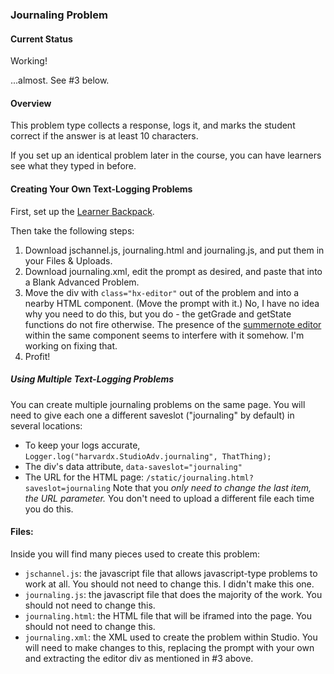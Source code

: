 ### Journaling Problem

#### Current Status

Working!

...almost. See #3 below.

#### Overview

This problem type collects a response, logs it, and marks the student correct if the answer is at least 10 characters.

If you set up an identical problem later in the course, you can have learners see what they typed in before.

#### Creating Your Own Text-Logging Problems

First, set up the [Learner Backpack](https://github.com/Stanford-Online/js-input-samples/tree/master/learner_backpack).

Then take the following steps:

1. Download jschannel.js, journaling.html and journaling.js, and put them in your Files & Uploads.
2. Download journaling.xml, edit the prompt as desired, and paste that into a Blank Advanced Problem.
3. Move the div with `class="hx-editor"` out of the problem and into a nearby HTML component. (Move the prompt with it.) No, I have no idea why you need to do this, but you do - the getGrade and getState functions do not fire otherwise. The presence of the [summernote editor](https://summernote.org/) within the same component seems to interfere with it somehow. I'm working on fixing that.
4. Profit!

##### Using Multiple Text-Logging Problems

You can create multiple journaling problems on the same page. You will need to give each one a different saveslot ("journaling" by default) in several locations:

- To keep your logs accurate, `Logger.log("harvardx.StudioAdv.journaling", ThatThing);`
- The div's data attribute, `data-saveslot="journaling"`
- The URL for the HTML page: `/static/journaling.html?saveslot=journaling` Note that you _only need to change the last item, the URL parameter._ You don't need to upload a different file each time you do this.

#### Files:

Inside you will find many pieces used to create this problem:

- `jschannel.js`: the javascript file that allows javascript-type problems to work at all. You should not need to change this. I didn't make this one.
- `journaling.js`: the javascript file that does the majority of the work. You should not need to change this.
- `journaling.html`: the HTML file that will be iframed into the page. You should not need to change this.
- `journaling.xml`: the XML used to create the problem within Studio. You will need to make changes to this, replacing the prompt with your own and extracting the editor div as mentioned in #3 above.
